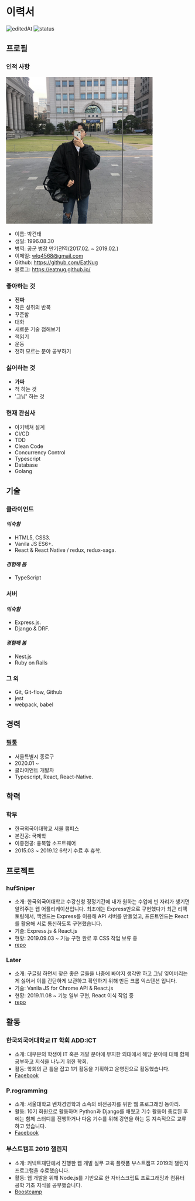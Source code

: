 # 이력서

![editedAt](https://img.shields.io/github/last-commit/eatnug/resume?label=edited%20at)
![status](https://img.shields.io/badge/currently-employed-inactive)


## 프로필

### 인적 사항

<img src="https://github.com/EatNug/RESUME/blob/master/statics/images/Profile.jpg" width="400" height="auto">

- 이름: 박건태
- 생일: 1996.08.30
- 병역: 공군 병장 만기전역(2017.02. ~ 2019.02.)
- 이메일: wlq4568@gmail.com
- Github: https://github.com/EatNug
- 블로그: https://eatnug.github.io/

### 좋아하는 것

- **진짜**
- 작은 성취의 반복
- 꾸준함
- 대화
- 새로운 기술 접해보기
- 책읽기
- 운동
- 전혀 모르는 분야 공부하기

### 싫어하는 것

- **가짜**
- 척 하는 것
- '그냥' 하는 것

### 현재 관심사

- 아키텍쳐 설계
- CI/CD
- TDD
- Clean Code
- Concurrency Control
- Typescript
- Database
- Golang

## 기술

### 클라이언트

#### ___익숙함___
- HTML5, CSS3.
- Vanila JS ES6+.
- React & React Native / redux, redux-saga.

#### ___경험해 봄___
- TypeScript


### 서버 

#### ___익숙함___
- Express.js.
- Django & DRF.

#### ___경험해 봄___
- Nest.js
- Ruby on Rails

### 그 외

- Git, Git-flow, Github
- jest
- webpack, babel

## 경력

### [필통](http://pilltong.me/)

- 서울특별시 종로구
- 2020.01 ~ 
- 클라이언트 개발자
- Typescript, React, React-Native.

## 학력

### 학부

- 한국외국어대학교 서울 캠퍼스
- 본전공: 국제학
- 이중전공: 융복합 소프트웨어
- 2015.03 ~ 2019.12 6학기 수료 후 휴학.

## 프로젝트

###

### hufSniper

- 소개: 한국외국어대학교 수강신청 정정기간에 내가 원하는 수업에 빈 자리가 생기면 알려주는 웹 어플리케이션입니다. 최초에는 Express만으로 구현했다가 최근 리팩토링해서, 백엔드는 Express를 이용해 API 서버를 만들었고, 프론트엔드는 React를 활용해 서로 통신하도록 구현했습니다.
- 기술: Express.js & React.js
- 현황: 2019.09.03 ~ 기능 구현 완료 후 CSS 작업 보류 중
- [repo](https://github.com/EatNug/hufSniper)

### Later

- 소개: 구글링 하면서 찾은 좋은 글들을 나중에 봐야지 생각만 하고 그냥 잊어버리는게 싫어서 이를 간단하게 보관하고 확인하기 위해 만든 크롬 익스텐션 입니다. 
- 기술: Vanila JS for Chrome API & React.js
- 현황: 2019.11.08 ~ 기능 일부 구현, React 이식 작업 중 
- [repo](https://github.com/EatNug/Later)



## 활동

### 한국외국어대학교 IT 학회 ADD:ICT

- 소개: 대부분의 학생이 IT 혹은 개발 분야에 무지한 외대에서 해당 분야에 대해 함께 공부하고 지식을 나누기 위한 학회.
- 활동: 학회의 큰 틀을 잡고 1기 활동을 기획하고 운영진으로 활동했습니다.
- [Facebook](https://www.facebook.com/addict2hufs/)

### P.rogramming

- 소개: 서울대학교 벤처경영학과 소속의 비전공자를 위한 웹 프로그래밍 동아리.
- 활동: 10기 회원으로 활동하며 Python과 Django를 배웠고 기수 활동이 종료된 후에는 함께 스터디를 진행하거나 다음 기수를 위해 강연을 하는 등 지속적으로 교류하고 있습니다.
- [Facebook](https://www.facebook.com/p.rogramming3k/)

### 부스트캠프 2019 챌린지

- 소개: 커넥트재단에서 진행한 웹 개발 실무 교육 플랫폼 부스트캠프 2019의 챌린지 프로그램을 수료했습니다.
- 활동: 웹 개발을 위해 Node.js를 기반으로 한 자바스크립트 프로그래밍과 컴퓨터 공학 기초 지식을 공부했습니다.
- [Boostcamp](http://boostcamp.connect.or.kr/)
